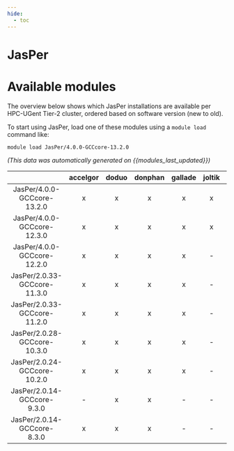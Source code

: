 ```yaml
---
hide:
  - toc
---
```


JasPer
======

# Available modules


The overview below shows which JasPer installations are available per HPC-UGent Tier-2 cluster, ordered based on software version (new to old).

To start using JasPer, load one of these modules using a `module load` command like:

```shell
module load JasPer/4.0.0-GCCcore-13.2.0
```

*(This data was automatically generated on {{modules_last_updated}})*  

| |accelgor|doduo|donphan|gallade|joltik|shinx|skitty|
| :---: | :---: | :---: | :---: | :---: | :---: | :---: | :---: |
|JasPer/4.0.0-GCCcore-13.2.0|x|x|x|x|x|x|x|
|JasPer/4.0.0-GCCcore-12.3.0|x|x|x|x|x|x|x|
|JasPer/4.0.0-GCCcore-12.2.0|x|x|x|x|-|-|-|
|JasPer/2.0.33-GCCcore-11.3.0|x|x|x|x|-|x|-|
|JasPer/2.0.33-GCCcore-11.2.0|x|x|x|x|-|-|-|
|JasPer/2.0.28-GCCcore-10.3.0|x|x|x|x|-|-|-|
|JasPer/2.0.24-GCCcore-10.2.0|x|x|x|x|-|-|-|
|JasPer/2.0.14-GCCcore-9.3.0|-|x|x|-|-|-|-|
|JasPer/2.0.14-GCCcore-8.3.0|x|x|x|-|-|-|-|
